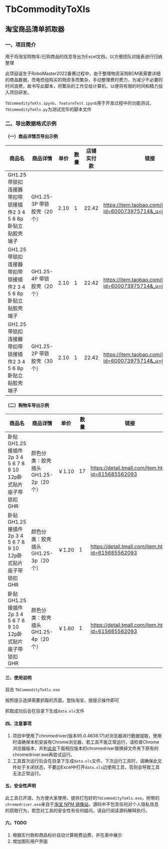 # TbCommodityToXls

## 淘宝商品清单抓取器

### 一、项目简介

用于将淘宝购物车/已购商品的信息导出为Excel文档，以方便团队对报表进行归纳整理

此项目诞生于RoboMaster2022备赛过程中，由于整理物资采购BOM表需要详细的商品数据，而电控组购买的物资多而繁杂，手动整理费时费力，为减少不必要的时间浪费，故书写此脚本，将繁杂的工作交给计算机，以便将有限的时间和精力投入项目研发。

`TbCommodityToXls.ipynb`、`featureTest.ipynb`用于开发过程中的功能测试，`TbCommodityToXls.py`为测试完毕的脚本文件

### 二、导出数据格式示例

#### （一）商品详情页导出示例



| 商品名                                                       | 商品详情                    | 单价 | 数量 | 店铺实付款 | 链接                                                         |
| ------------------------------------------------------------ | --------------------------- | ---- | ---- | ---------- | ------------------------------------------------------------ |
| GH1.25带锁扣连接器带扣带锁接插件2 3 4 5 6 8p卧贴立贴胶壳端子 | GH1.25-3P 带锁 胶壳（20个） | 2.10 | 1    | 22.42      | https://item.taobao.com/item.htm?id=600073975714&_u=j2ts6cma22b4 |
| GH1.25带锁扣连接器带扣带锁接插件2 3 4 5 6 8p卧贴立贴胶壳端子 | GH1.25-4P 带锁 胶壳（20个） | 2.10 | 1    | 22.42      | https://item.taobao.com/item.htm?id=600073975714&_u=j2ts6cma22b4 |
| GH1.25带锁扣连接器带扣带锁接插件2 3 4 5 6 8p卧贴立贴胶壳端子 | GH1.25-2P 带锁 胶壳（30个） | 2.10 | 1    | 22.42      | https://item.taobao.com/item.htm?id=600073975714&_u=j2ts6cma22b4 |

#### （二）购物车导出示例

| 商品名                                                       | 商品详情                            | 单价   | 数量 | 链接                                              |
| ------------------------------------------------------------ | ----------------------------------- | ------ | ---- | ------------------------------------------------- |
| 卧贴GH1.25接插件2p 3 4 5 6 7 8 9 10 12p卧式贴片座子带锁扣GHR | 颜色分类：胶壳插头GH1.25-2p（20个） | ￥1.10 | 17   | https://detail.tmall.com/item.htm?id=615685562093 |
| 卧贴GH1.25接插件2p 3 4 5 6 7 8 9  10 12p卧式贴片座子带锁扣GHR | 颜色分类：胶壳插头GH1.25-3p（20个） | ￥1.20 | 1    | https://detail.tmall.com/item.htm?id=615685562093 |
| 卧贴GH1.25接插件2p 3 4 5 6 7 8 9  10 12p卧式贴片座子带锁扣GHR | 颜色分类：胶壳插头GH1.25-4p（20个） | ￥1.60 | 1    | https://detail.tmall.com/item.htm?id=615685562093 |

#### 三、使用说明

双击 `TbCommodityToXls.exe`

按照提示选择需要抓取的页面，登陆淘宝，按提示操作即可

抓取成功后会在目录下生成`data.xls`文件

#### 四、注意事项

1. 项目中使用了chromedriver(版本95.0.4638.17)对浏览器进行数据提取，使用时请确保本机安装有Chrome浏览器，若工具不能正常运行，请检查Chrome浏览器版本，并到[此处](http://npm.taobao.org/mirrors/chromedriver/)下载相应版本的chromedriver替换掉文件夹下原有的chromedriver.exe再尝试运行。
2. 工具首次运行后会在目录下生成`data.xls`文件，下次运行工具时，请确保此文件处于关闭状态，不要边Excel中打开`data.xls`边使用工具，否则会导致工具无法正常运行。

#### 五、安全性声明

此工具已开源，为方便大家使用，提供打包好的`TbCommodityToXls.exe`，附带的`chromedriver.exe`来自于[淘宝 NPM 镜像站](http://npm.taobao.org/mirrors/chromedriver/)，源码中不包含任何对个人隐私信息的窃取行为，若您对工具的安全性有任何疑问，请自行阅读源码解释执行。

#### 六、TODO

1. 根据实付款和商品标价自动计算税费运费，并在表中展示
2. 增加图形用户界面

